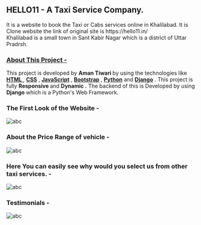 <h2><b>HELLO11 - A Taxi Service Company. </b></h2>
<p>It is a website to book the Taxi or Cabs services online in Khalilabad. It is Clone website the link of original site is https://hello11.in/<br>
Khalilabad is a small town in Sant Kabir Nagar which is a district of Uttar Pradrsh. </p>
<h3><u>About This Project - </u></h3>
<p>This project is developed by <b>Aman Tiwari </b> by  using the technologies like <b><U>HTML </U></b>, <b><U>CSS</U></b> , <b><U>JavaScript</U></b> , <b><U>Bootstrap</U></b> , <b><U>Python</U></b> and <b><U>Django</U></b> . This project is fully <b> Responsive </b> and <B> Dynamic .</B> The backend of this is Developed by using <B> Django </B> which is a Python's Web Framework. </p>
<h3 style='TEXT-DECORATION:"UNDERLINE";'>The First Look of the Website - </h3>
<img src="https://github.com/AmanTiwari83/Hello11/assets/155237355/f2898176-12dd-416b-8714-abe3424bc610" alt="abc"/>
<h3>About the Price Range of vehicle - </h3>
<img src="https://github.com/AmanTiwari83/Hello11/assets/155237355/6df310a2-5eb1-413f-8675-8949086d2be8" alt="abc"/>
<h3>Here You can easily see why would you select us from other taxi services. - </h3>
<img src="https://github.com/AmanTiwari83/Hello11/assets/155237355/1a67f4de-0f94-4aa1-b04e-30b29c2176a6" alt="abc"/>
<h3>Testimonials - </h3>
<img src="https://github.com/AmanTiwari83/Hello11/assets/155237355/c7faa5dc-9eab-433b-afb7-cfd0648c8bbd" alt="abc"/>


